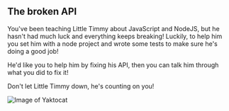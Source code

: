 ## The broken API

You've been teaching Little Timmy about JavaScript and NodeJS, but he hasn't had much luck and everything keeps breaking! Luckily, to help him you set him with a node project and wrote some tests to make sure he's doing a good job!

He'd like you to help him by fixing his API, then you can talk him through what you did to fix it!

Don't let Little Timmy down, he's counting on you!

![Image of Yaktocat](http://mashable.com/wp-content/uploads/2013/07/Dr.-Who.gif)